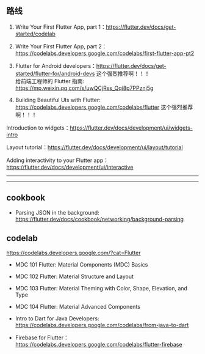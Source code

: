 ## 路线

1. Write Your First Flutter App, part 1：https://flutter.dev/docs/get-started/codelab
2. Write Your First Flutter App, part 2：https://codelabs.developers.google.com/codelabs/first-flutter-app-pt2

3. Flutter for Android developers：https://flutter.dev/docs/get-started/flutter-for/android-devs
这个强烈推荐啊！！！  
给前端工程师的 Flutter 指南: https://mp.weixin.qq.com/s/uwQCjRss_Qqi8p7PPznj5g

4. Building Beautiful UIs with Flutter: https://codelabs.developers.google.com/codelabs/flutter
这个强烈推荐啊！！！

Introduction to widgets：https://flutter.dev/docs/development/ui/widgets-intro

Layout tutorial：https://flutter.dev/docs/development/ui/layout/tutorial

Adding interactivity to your Flutter app：https://flutter.dev/docs/development/ui/interactive

---

---

## cookbook

* Parsing JSON in the background: https://flutter.dev/docs/cookbook/networking/background-parsing

## codelab

https://codelabs.developers.google.com/?cat=Flutter

* MDC 101 Flutter: Material Components (MDC) Basics

* MDC 102 Flutter: Material Structure and Layout

* MDC 103 Flutter: Material Theming with Color, Shape, Elevation, and Type

* MDC 104 Flutter: Material Advanced Components

* Intro to Dart for Java Developers: https://codelabs.developers.google.com/codelabs/from-java-to-dart

* Firebase for Flutter：https://codelabs.developers.google.com/codelabs/flutter-firebase